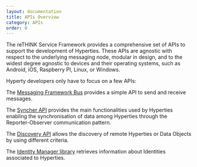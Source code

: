 ```yaml
---
layout: documentation
title: APIs Overview
category: APIs
order: 0
---
```



The reTHINK Service Framework provides a comprehensive set of APIs to support the development of Hyperties. These APIs are agnostic with respect to the underlying messaging node, modular in design, and to the widest degree agnostic to devices and their operating systems, such as Android, iOS, Raspberry PI, Linux, or Windows.

Hyperty developers only have to focus on a few APIs:

The [Messaging Framework Bus](bus.md) provides a simple API to send and receive messages.

The	[Syncher API](syncher.md) provides the main functionalities used by Hyperties enabling the synchronisation of data among Hyperties through the Reporter-Observer communication pattern.

The [Discovery API](discovery.md) allows the discovery of remote Hyperties or Data Objects by using different criteria.

The [Identity Manager library](identity-manager.md) retrieves information about Identities associated to Hyperties.
